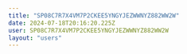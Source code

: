 ```yaml
---
title: "SP08C7R7X4VM7P2CKEE5YNGYJEZWWNYZ882WW2W"
date: 2024-07-18T20:16:20.225Z
user: SP08C7R7X4VM7P2CKEE5YNGYJEZWWNYZ882WW2W
layout: "users"
---
```

    